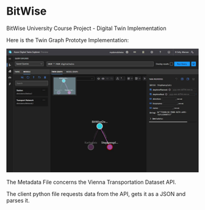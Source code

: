 # BitWise
BitWise University Course Project - Digital Twin Implementation


Here is the Twin Graph Prototye Implementation:

<img src="BitWiseDTScreenshotV1.jpg" width="600" />


The Metadata File concerns the Vienna Transportation Dataset API. 

The client python file requests data from the API, gets it as a JSON and parses it. 
